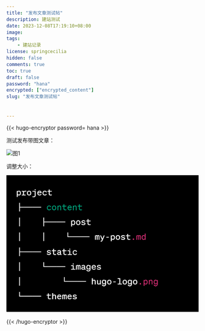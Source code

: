 ```yaml
---
title: "发布文章测试帖"
description: 建站测试
date: 2023-12-08T17:19:10+08:00
image: 
tags: 
    - 建站记录
license: springcecilia
hidden: false
comments: true
toc: true
draft: false
password: "hana"
encrypted: ["encrypted_content"]
slug: "发布文章测试帖"


---
```


{{< hugo-encryptor password= hana >}}
<!-- 这里放置需要加密的内容 -->

测试发布带图文章：

![图1](/blog/myblog/static/img/1.png)

调整大小：

<img src="/images/1.png" alt="Alt Text" style="width: 600px; height: auto;">


{{< /hugo-encryptor >}}
